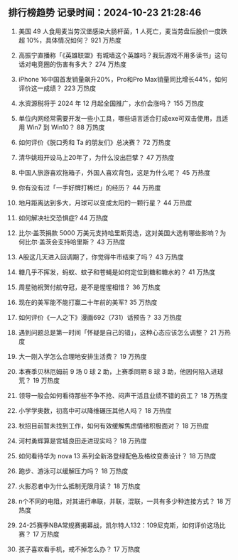 
## 排行榜趋势 记录时间：2024-10-23 21:28:46
  
  1. 美国 49 人食用麦当劳汉堡感染大肠杆菌，1 人死亡，麦当劳盘后股价一度跌超 10%，具体情况如何？ 921 万热度
    
  2. 高振宁直播称「《英雄联盟》有城墙这个英雄吗？我玩游戏不用多读书」这句话对电竞圈的伤害有多大？ 274 万热度
    
  3. iPhone 16中国首发销量飙升20%，Pro和Pro Max销量同比增长44%，如何评价这一成绩？ 223 万热度
    
  4. 水资源税将于 2024 年 12 月起全国推广，水价会涨吗？ 155 万热度
    
  5. 单位内网经常需要开发一些小工具，哪些语言适合打成exe可双击使用，且适用 Win7 到 Win10？ 88 万热度
    
  6. 如何评价《脱口秀和 Ta 的朋友们》总决赛？ 72 万热度
    
  7. 清华姚班开设马上20年了，为什么没出巨擘？ 47 万热度
    
  8. 中国人旅游喜欢拖箱子，外国人喜欢背包，这是为什么呢？ 45 万热度
    
  9. 你有没有过「一手好牌打稀烂」的经历？ 44 万热度
    
  10. 地月距离达到多大，月球可以变成太阳的一颗行星？ 44 万热度
    
  11. 如何解决社交恐惧症? 44 万热度
    
  12. 比尔·盖茨捐款 5000 万美元支持哈里斯竞选，这对美国大选有哪些影响？为何比尔·盖茨会支持哈里斯？ 43 万热度
    
  13. A股这几天进入回调期了，你觉得牛市结束了吗？ 43 万热度
    
  14. 糖几乎不挥发，蚂蚁、蚊子和苍蝇是如何定位到糖和糖水的？ 41 万热度
    
  15. 周星驰祝贺付航夺冠，是不是惺惺相惜？ 36 万热度
    
  16. 现在的美军能不能打赢二十年前的美军? 35 万热度
    
  17. 如何评价《一人之下》漫画692（731）话预告？ 33 万热度
    
  18. 遇到问题总是第一时间「怀疑是自己的错」，这种心态应该怎么调整？ 21 万热度
    
  19. 大一刚入学怎么合理地安排生活费？ 19 万热度
    
  20. 本赛季贝林厄姆前 9 场 0 球 2 助，上赛季同期 8 球 3 助，他因何陷入进球荒？ 19 万热度
    
  21. 领导一般会如何看待那些不争不抢、闷声干活且业绩不错的员工？ 18 万热度
    
  22. 小学学奥数，初高中可以降维碾压其他人吗？ 18 万热度
    
  23. 秋招目前暂未找到工作，如何有效缓解焦虑情绪积极面对？ 18 万热度
    
  24. 河村勇辉算是宫城良田走进现实吗？ 18 万热度
    
  25. 如何看待华为 nova 13 系列全新洛登绿配色及格纹变奏设计？ 18 万热度
    
  26. 跑步、游泳可以缓解压力吗？ 18 万热度
    
  27. 火影忍者中为什么抵制无限月读？ 18 万热度
    
  28. n个不同的电阻，对其进行串联，并联，混联，一共有多少种连接方式？ 18 万热度
    
  29. 24-25赛季NBA常规赛揭幕战，凯尔特人132：109尼克斯，如何评价这场比赛？ 17 万热度
    
  30. 孩子喜欢看手机，戒不掉怎么办？ 17 万热度
    